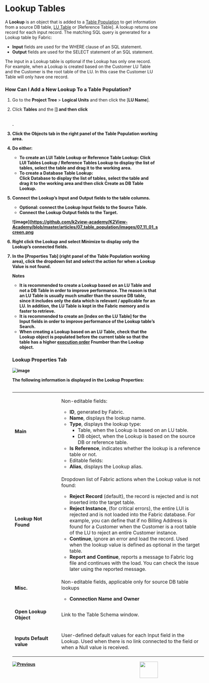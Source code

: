 # Lookup Tables

A **Lookup** is an object that is added to a [Table Population](https://github.com/k2view-academy/K2View-Academy/blob/master/articles/07_table_population/01_table_population_overview.md) to get information from a source DB table, [LU Table](https://github.com/k2view-academy/K2View-Academy/blob/master/articles/06_LU_tables/01_LU_tables_overview.md) or [Reference Table]. A lookup returns one record for each input record. The matching SQL query is generated for a Lookup table by Fabric: 
*	**Input** fields are used for the WHERE clause of an SQL statement. 
*	**Output** fields are used for the SELECT statement of an SQL statement.

The input in a Lookup table is optional if the Lookup has only one record. For example, when a Lookup is created based on the Customer LU Table and the Customer is the root table of the LU. In this case the Customer LU Table will only have one record. 

### How Can I Add a New Lookup To a Table Population?

1.	Go to the **Project Tree** > **Logical Units** and then click the [**LU Name**]. 
2.	Click **Tables** and the [**<Table Name>**] and then click **<Table Population>**.
3.	Click the **Objects** tab in the right panel of the **Table Population** working area.
4.	Do either:
    *	To create an **LUI Table Lookup** or **Reference Table Lookup**: 
Click **LUI Tables Lookup / Reference Tables Lookup** to display the list of tables, select the table and drag it to the working area.
    *	To create a **Database Table Lookup**:  
Click **Database** to display the list of tables, select the table and drag it to the working area and then click **Create as DB Table Lookup**.

5.	Connect the Lookup’s **Input** and **Output** fields to the table columns. 
    *	Optional: connect the Lookup **Input** fields to the **Source Table**.
    *	Connect the Lookup **Output** fields to the **Target**.
    
    ![image](https://github.com/k2view-academy/K2View-Academy/blob/master/articles/07_table_population/images/07_11_01_screen.png
    
6.	Right click the **Lookup** and select **Minimize** to display only the Lookup’s connected fields.
7.	In the [**Properties Tab**] (right panel of the Table Population working area), click the dropdown list and select the action for when a Lookup Value is not found. 


**Notes**  
*	It is recommended to create a Lookup based on an LU Table and not a DB Table in order to improve performance. The reason is that an LU Table is usually much smaller than the source DB table, since it includes only the data which is relevant / applicable for an LU. In addition, the LU Table is kept in the Fabric memory and is faster to retrieve. 
*	It is recommended to create an [index  on the LU Table] for the Input fields in order to improve performance of the Lookup table’s Search.
*	When creating a Lookup based on an LU Table, check that the Lookup object is populated **before** the current table so that the table has a higher [execution order](https://github.com/k2view-academy/K2View-Academy/blob/master/articles/07_table_population/13_LU_table_population_execution_order.md) Fnumber than the Lookup object.

### Lookup Properties Tab

![image](https://github.com/k2view-academy/K2View-Academy/blob/master/articles/07_table_population/images/07_11_02_lookup_prop.png)

The following information is displayed in the Lookup Properties:

<table style="width: 632px;">
<tbody>
<tr>
<td style="width: 141.333px;">
<p><strong>Main</strong></p>
</td>
<td style="width: 477.667px;">
<p>Non-editable fields:</p>
<ul>
<li><strong>ID</strong>, generated by Fabric.</li>
<li><strong>Name</strong>, displays the lookup name.</li>
<li><strong>Type</strong>, displays the lookup type:
<ul>
<li>Table, when the Lookup is based on an LU table.</li>
<li>DB object, when the Lookup is based on the source DB or reference table.</li>
</ul>
</li>
<li><strong>Is Reference</strong>, indicates whether the lookup is a reference table or not.</li>
<li>Editable fields:</li>
<li><strong>Alias</strong>, displays the Lookup alias.</li>
</ul>
</td>
</tr>
<tr>
<td style="width: 141.333px;">
<p><strong>Lookup Not Found</strong></p>
</td>
<td style="width: 477.667px;">
<p>Dropdown list of Fabric actions when the Lookup value is not found:</p>
<ul>
<li><strong>Reject Record</strong> (default), the record is rejected and is not inserted into the target table.</li>
<li><strong>Reject Instance</strong>, (for critical errors), the entire LUI is rejected and is not loaded into the Fabric database. For example, you can define that if no Billing Address is found for a Customer when the Customer is a root table of the LU to reject an entire Customer instance.</li>
<li><strong>Continue</strong>, ignore an error and load the record. Used when the lookup value is defined as optional in the target table.</li>
<li><strong>Report and Continue</strong>, reports a message to Fabric log file and continues with the load. You can check the issue later using the reported message.</li>
</ul>
</td>
</tr>
<tr>
<td style="width: 141.333px;">
<p><strong>Misc.</strong></p>
</td>
<td style="width: 477.667px;">
<p>Non-editable fields, applicable only for source DB table lookups</p>
<ul>
<li><strong>Connection Name and Owner</strong></li>
</ul>
</td>
</tr>
<tr>
<td style="width: 141.333px;">
<p><strong>Open Lookup Object</strong></p>
</td>
<td style="width: 477.667px;">
<p>Link to the Table Schema window.</p>
</td>
</tr>
<tr>
<td style="width: 141.333px;">
<p><strong>Inputs Default value</strong></p>
</td>
<td style="width: 477.667px;">
<p>User-defined default values for each Input field in the Lookup. Used when there is no link connected to the field or when a Null value is received.</p>
</td>
</tr>
</tbody>
</table>

[![Previous](https://github.com/k2view-academy/K2View-Academy/blob/master/articles/images/Previous.png)](https://github.com/k2view-academy/K2View-Academy/blob/master/articles/07_table_population/10_project_functions.md)[<img align="right" width="60" height="54" src="https://github.com/k2view-academy/K2View-Academy/blob/master/articles/images/Next.png">](https://github.com/k2view-academy/K2View-Academy/blob/master/articles/07_table_population/12_table_population_diagram_outline.md)

